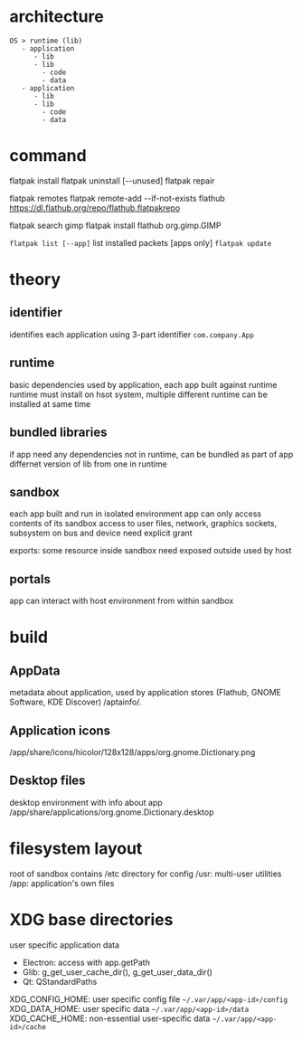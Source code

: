 # architecture
```
OS > runtime (lib)
   - application
      - lib
      - lib
        - code
        - data
   - application
      - lib
      - lib
        - code
        - data
```

# command
flatpak install
flatpak uninstall [--unused]
flatpak repair

flatpak remotes
flatpak remote-add --if-not-exists flathub https://dl.flathub.org/repo/flathub.flatpakrepo

flatpak search gimp
flatpak install flathub org.gimp.GIMP

`flatpak list [--app]` list installed packets [apps only]
`flatpak update`


# theory
## identifier
identifies each application using 3-part identifier `com.company.App`

## runtime
basic dependencies used by application, each app built against runtime
runtime must install on hsot system, multiple different runtime can be installed at same time

## bundled libraries
if app need any dependencies not in runtime, can be bundled as part of app
differnet version of lib from one in runtime

## sandbox
each app built and run in isolated environment
app can only access contents of its sandbox
access to user files, network, graphics sockets, subsystem on bus and device need explicit grant

exports: some resource inside sandbox need exposed outside used by host 

## portals
app can interact with host environment from within sandbox

# build
## AppData
metadata about application, used by application stores (Flathub, GNOME Software, KDE Discover)
/aptainfo/.

## Application icons
/app/share/icons/hicolor/128x128/apps/org.gnome.Dictionary.png

## Desktop files
desktop environment with info about app
/app/share/applications/org.gnome.Dictionary.desktop

# filesystem layout
root of sandbox contains /etc directory for config
/usr: multi-user utilities
/app: application's own files

# XDG base directories
user specific application data
- Electron: access with app.getPath
- Glib: g_get_user_cache_dir(), g_get_user_data_dir()
- Qt: QStandardPaths

XDG_CONFIG_HOME: user specific config file `~/.var/app/<app-id>/config`
XDG_DATA_HOME: user specific data `~/.var/app/<app-id>/data`
XDG_CACHE_HOME: non-essential user-specific data `~/.var/app/<app-id>/cache`
















